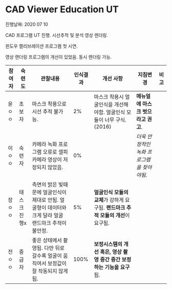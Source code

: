 # **CAD Viewer Education UT**

진행날짜: 2020 07 10

CAD 프로그램 UT 진행. 시선추적 및 분석 영상 렌더링.

윈도우 캘리브레이션 프로그램 첫 시연.

영상 랜더링 프로그램의 개선이 있었음. 동시 렌더링 가능.

참여자 | 숙련도 | 관찰내용 | 인식결과 | 개선 사항 | 지침변경 | 비고
------|-------|---------|---------|---------|---------|-----
윤ㅇㅇ|초보자 | 마스크 착용으로 시선 추적 불가능. | 2% | 마스크 착용시 얼굴인식을 개선해야함. 얼굴인식 모듈이 너무 구식.(2016) | **메뉴얼에 마스크 벗으라고 권고**. 
이ㅇㅇ|숙련자 | 카메라 녹화 프로그램 오류로 셀피카메라 영상이 저장되지 않았음. | 0% |  | *더욱 안정적인 녹화 프로그램을 찾아야됨*. 
장ㅇㅇ|태스크 진행x | 측면의 밝은 빛때문에 얼굴인식이 제대로 안됨. 얼굴형이 데이터와 크게 달라 얼굴 랜드마크 추적이 불안정. | 5% |**얼굴인식 모듈의 교체**가 강하게 요구됨. **랜드마크 추적 모듈의 개선**이 요구됨.
전ㅇㅇ|중급자 | 좋은 상태에서 촬영됨. 다만 뒤로 갈수록 얼굴이 움직여서 보정값이 잘 작동되지 않게 됨. |  100% | **보정시스템의 개선 혹은, 영상 촬영 중간 중간 보정 하는 기능을 요구**됨. |
